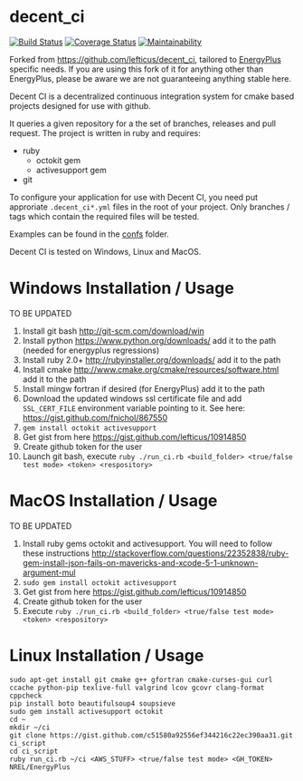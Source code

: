 decent_ci
=========

[![Build Status](https://travis-ci.org/Myoldmopar/decent_ci.svg?branch=master)](https://travis-ci.org/Myoldmopar/decent_ci)
[![Coverage Status](https://coveralls.io/repos/github/Myoldmopar/decent_ci/badge.svg?branch=master)](https://coveralls.io/github/Myoldmopar/decent_ci?branch=master)
[![Maintainability](https://api.codeclimate.com/v1/badges/2ec29367c38e431d4b8a/maintainability)](https://codeclimate.com/github/Myoldmopar/decent_ci/maintainability)

Forked from https://github.com/lefticus/decent_ci, tailored to [EnergyPlus ](https://github.com/NREL/EnergyPlus) specific needs.  If you are using this fork of it for anything other than EnergyPlus, please be aware we are not guaranteeing anything stable here.

Decent CI is a decentralized continuous integration system for cmake based projects designed for use with github.

It queries a given repository for a the set of branches, releases and pull request. The project is written in ruby and requires:

- ruby
  - octokit gem
  - activesupport gem
- git

To configure your application for use with Decent CI, you need put approriate `.decent_ci*.yml` files in the root of your project. Only branches / tags which contain the required files will be tested.

Examples can be found in the [confs](confs) folder.

Decent CI is tested on Windows, Linux and MacOS.

# Windows Installation / Usage

TO BE UPDATED

 1. Install git bash http://git-scm.com/download/win
 2. Install python https://www.python.org/downloads/ add it to the path (needed for energyplus regressions)
 3. Install ruby 2.0+ http://rubyinstaller.org/downloads/ add it to the path
 4. Install cmake http://www.cmake.org/cmake/resources/software.html add it to the path
 5. Install mingw fortran if desired (for EnergyPlus) add it to the path
 6. Download the updated windows ssl certificate file and add `SSL_CERT_FILE` environment variable pointing to it. See here: https://gist.github.com/fnichol/867550
 7. `gem install octokit activesupport`
 8. Get gist from here https://gist.github.com/lefticus/10914850
 9. Create github token for the user
 10. Launch git bash, execute `ruby ./run_ci.rb <build_folder> <true/false test mode> <token> <respository>`

# MacOS Installation / Usage

TO BE UPDATED 

 1. Install ruby gems octokit and activesupport. You will need to follow these instructions http://stackoverflow.com/questions/22352838/ruby-gem-install-json-fails-on-mavericks-and-xcode-5-1-unknown-argument-mul
 2. `sudo gem install octokit activesupport`
 3. Get gist from here https://gist.github.com/lefticus/10914850
 4. Create github token for the user
 5. Execute `ruby ./run_ci.rb <build_folder> <true/false test mode> <token> <respository>`

# Linux Installation / Usage

```
sudo apt-get install git cmake g++ gfortran cmake-curses-gui curl ccache python-pip texlive-full valgrind lcov gcovr clang-format cppcheck
pip install boto beautifulsoup4 soupsieve
sudo gem install activesupport octokit
cd ~
mkdir ~/ci
git clone https://gist.github.com/c51580a92556ef344216c22ec390aa31.git ci_script
cd ci_script
ruby run_ci.rb ~/ci <AWS_STUFF> <true/false test mode> <GH_TOKEN> NREL/EnergyPlus
```



